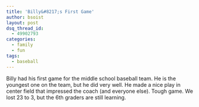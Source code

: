```yaml
---
title: 'Billy&#8217;s First Game'
author: bsoist
layout: post
dsq_thread_id:
  - 49902793
categories:
  - family
  - fun
tags:
  - baseball
---
```

Billy had his first game for the middle school baseball team. He is the youngest one on the team, but he did very well. He made a nice play in center field that impressed the coach (and everyone else). Tough game. We lost 23 to 3, but the 6th graders are still learning.
